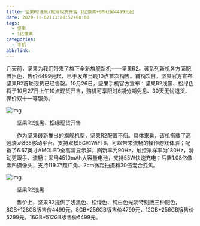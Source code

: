 ```yaml
---
title: 坚果R2浅黑/松绿现货开售 1亿像素+90Hz屏4499元起
date: 2020-11-07T13:20:52+08:00
tags:
  - 坚果
  - 1亿像素
categories:
  - 手机
abbrlink:
---
```


几天前，坚果为我们带来了旗下全新旗舰新机——坚果R2。该系列新机各方面配置出色，售价4499元起，已于发布当晚10点首次销售。首销次日，坚果官方宣布坚果R2首轮现货已经售罄。10月26日，坚果手机官方宣布：坚果R2浅黑、松绿色将于10月27日上午10点现货开售，购机可享限时6期分期免息、30天无忧退货、保价双十一等服务。

![img](https://cdn.jsdelivr.net/gh/yakeing/Documentation@main/Hexo/images/0499-kcaeqzx2581985.jpg)

　　坚果R2浅黑、松绿现货开售

　　作为坚果最新推出的旗舰机型，坚果R2配置不俗。具体来看，该机搭载了高通骁龙865移动平台，支持双模5G和WiFi 6，可以带来流畅的操作游戏体验；配备了6.67英寸AMOLED全高清显示屏，刷新率为90Hz，触控采样率为180Hz，滑动更跟手、流畅；采用4510mAh大容量电池，支持55W快速充电；后置1.08亿像素四摄像头，支持119.7°超广角、2cm微距拍摄和30倍混合变焦。

![img](https://cdn.jsdelivr.net/gh/yakeing/Documentation@main/Hexo/images/849f-kcaeqzx2581984.jpg)

　　坚果R2浅黑

　　售价上，坚果R2提供了浅黑色、松绿色、纯白色光阴特别版三种配色，8GB+128GB版售价4499元，8GB+256GB版售价4799元，12GB+256GB版售价5299元，16GB+512GB版售价6499元。